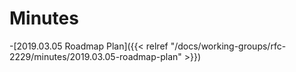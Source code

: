 # Minutes

-[2019.03.05 Roadmap Plan]({{< relref "/docs/working-groups/rfc-2229/minutes/2019.03.05-roadmap-plan" >}})
